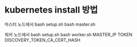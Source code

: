 # kubernetes install 방법

마스터 노드에서
bash setup.sh
bash master.sh

워커 노드에서
bash setup.sh
bash worker.sh MASTER_IP TOKEN DISCOVERY_TOKEN_CA_CERT_HASH
